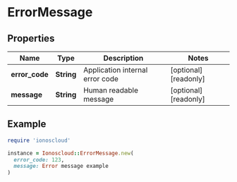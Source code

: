 # ErrorMessage

## Properties

| Name | Type | Description | Notes |
| ---- | ---- | ----------- | ----- |
| **error_code** | **String** | Application internal error code | [optional][readonly] |
| **message** | **String** | Human readable message | [optional][readonly] |

## Example

```ruby
require 'ionoscloud'

instance = Ionoscloud::ErrorMessage.new(
  error_code: 123,
  message: Error message example
)
```

